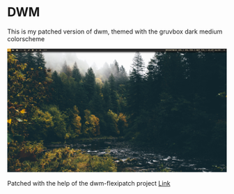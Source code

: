 # DWM
This is my patched version of dwm, themed with the gruvbox dark medium colorscheme

![](main.png)

Patched with the help of the dwm-flexipatch project
[Link](https://github.com/bakkeby/dwm-flexipatch)
